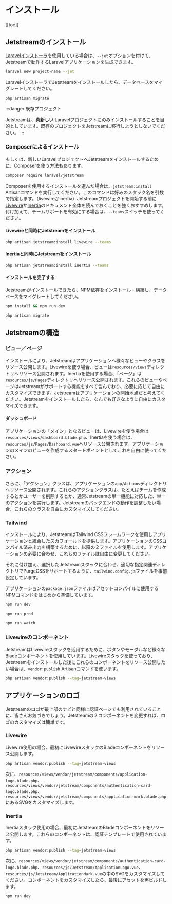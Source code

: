 # インストール

[[toc]]

## Jetstreamのインストール

[Laravelインストーラ](https://laravel.com/docs/installation#installing-laravel)を使用している場合は、`--jet`オプションを付けて、Jetstreamで動作するLaravelアプリケーションを生成できます。

```bash
laravel new project-name --jet
```

LaravelインストーラでJetstreamをインストールしたら、データベースをマイグレートしてください。

```bash
php artisan migrate
```

:::danger 既存プロジェクト

Jetstreamは、**真新しい** Laravelプロジェクトにのみインストールすることを目的としています。既存のプロジェクトをJetstreamに移行しようとしないでください。
:::

### Composerによるインストール

もしくは、新しいLaravelプロジェクトへJetstreamをインストールするために、Composerを使う方法もあります。

```bash
composer require laravel/jetstream
```

Composerを使用するインストールを選んだ場合は、`jetstream:install`　Artisanコマンドを実行してください。このコマンドは好みのスタック名を引数で指定します。（livewireかinertia）Jetstreamプロジェクトを開始する前に[Livewire](https://laravel-livewire.com)か[Inertia](https://inertiajs.com)のドキュメント全体を読んでおくことを強くおすすめします。付け加えて、チームサポートを有効にする場合は、`--teams`スイッチを使ってください。

#### Livewireと同時にJetstreamをインストール

```bash
php artisan jetstream:install livewire --teams
```

#### Inertiaと同時にJetstreamをインストール

```bash
php artisan jetstream:install inertia --teams
```

#### インストールを完了する

Jetstreamがインストールできたら、NPM依存をインストール・構築し、データベースをマイグレートしてください。

```bash
npm install && npm run dev

php artisan migrate
```

## Jetstreamの構造

### ビュー／ページ

インストールにより、Jetstreamはアプリケーションへ様々なビューやクラスをリソース公開します。Livewireを使う場合、ビューは`resources/views`ディレクトリへリソース公開されます。Inertiaを使用する場合、「ページ」は`resources/js/Pages`ディレクトリへリソース公開されます。これらのビューやページはJetstreamがサポートする機能をすべて含んでおり、必要に応じて自由にカスタマイズできます。Jetstreamはアプリケーションの開始地点だと考えてください。Jetstreamをインストールしたら、なんでも好きなように自由にカスタマイズできます。

#### ダッシュボード

アプリケーションの「メイン」となるビューは、Livewireを使う場合は`resources/views/dashboard.blade.php`、Inertiaを使う場合は、`resources/js/Pages/Dashboard.vue`へリソース公開されます。アプリケーションのメインのビューを作成するスタートポイントとしてこれを自由に使ってください。

### アクション

さらに、「アクション」クラスは、アプリケーションの`app/Actions`ディレクトリへリソース公開されます。これらのアクションクラスは、たとえばチームを作成するとかユーザーを削除するとか、通常Jetstreamの単一機能に対応した、単一のアクションを実行します。Jetstreamのバックエンドの動作を調整したい場合、これらのクラスを自由にカスタマイズしてください。

### Tailwind

インストールにより、JetstreamはTailwind CSSフレームワークを使用しアプリケーションと統合したスカフォールドを提供します。アプリケーションのCSSコンパイル済み出力を構築するために、以降の２ファイルを使用します。アプリケーションの必要に合わせ、これらのファイルは自由に変更してください。

それに付け加え、選択したJetstreamスタックに合わせ、適切な指定関連ディレクトリでPurgeCSSをサポートするように、`tailwind.config.js`ファイルを事前設定しています。

アプリケーションの`package.json`ファイルはアセットコンパイルに使用するNPMコマンドをはじめから準備しています。

```bash
npm run dev

npm run prod

npm run watch
```

### Livewireのコンポーネント

JetstreamはLivewireスタックを活用するために、ボタンやモーダルなど様々なBladeコンポーネントを使用しています。Livewireスタックを使っており、Jetstreamをインストールした後にこれらのコンポーネントをリソース公開したい場合は、`vendor:publish` Artisanコマンドを使います。

```bash
php artisan vendor:publish --tag=jetstream-views
```

## アプリケーションのロゴ

Jetstreamのロゴが最上部のナビと同様に認証ページでも利用されていることに、皆さんお気づきでしょう。Jetstreamの２コンポーネントを変更すれば、ロゴのカスタマイズは簡単です。

### Livewire

Livewire使用の場合、最初にLivewireスタックのBladeコンポーネントをリソース公開します。

```bash
php artisan vendor:publish --tag=jetstream-views
```

次に、`resources/views/vendor/jetstream/components/application-logo.blade.php`、`resources/views/vendor/jetstream/components/authentication-card-logo.blade.php`、`resources/views/vendor/jetstream/components/application-mark.blade.php`にあるSVGをカスタマイズします。

### Inertia

Inertiaスタック使用の場合、最初にJetstreamのBladeコンポーネントをリソース公開します。これらのコンポーネントは、認証テンプレートで使用されています。

```bash
php artisan vendor:publish --tag=jetstream-views
```

次に、`resources/views/vendor/jetstream/components/authentication-card-logo.blade.php`、`resources/js/Jetstream/ApplicationLogo.vue`、`resources/js/Jetstream/ApplicationMark.vue`の中のSVGをカスタマイズしてください。コンポーネントをカスタマイズしたら、最後にアセットを再ビルドします。

```bash
npm run dev
```
